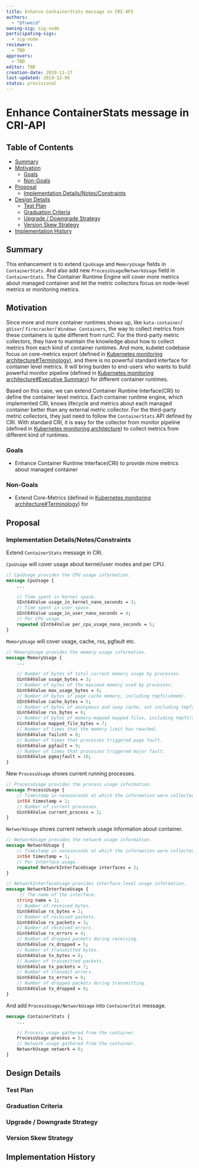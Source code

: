 ```yaml
---
title: Enhance ContainerStats message in CRI-API
authors:
  - "@fuweid"
owning-sig: sig-node
participating-sigs:
  - sig-node
reviewers:
  - TBD
approvers:
  - TBD
editor: TBD
creation-date: 2019-11-27
last-updated: 2019-12-06
status: provisional
---
```


# Enhance ContainerStats message in CRI-API

## Table of Contents

<!-- toc -->
- [Summary](#summary)
- [Motivation](#motivation)
  - [Goals](#goals)
  - [Non-Goals](#non-goals)
- [Proposal](#proposal)
  - [Implementation Details/Notes/Constraints](#implementation-detailsnotesconstraints)
- [Design Details](#design-details)
  - [Test Plan](#test-plan)
  - [Graduation Criteria](#graduation-criteria)
  - [Upgrade / Downgrade Strategy](#upgrade--downgrade-strategy)
  - [Version Skew Strategy](#version-skew-strategy)
- [Implementation History](#implementation-history)
<!-- /toc -->

## Summary

This enhancement is to extend `CpuUsage` and `MemoryUsage` fields in
`ContainerStats`. And also add new `ProcessUsage`/`NetworkUsage` field in
`ContainerStats`. The Container Runtime Engine will cover more metrics about
managed container and let the metric collectors focus on node-level metrics or
monitoring metrics.

## Motivation

Since more and more container runtimes shows up, like `kata-container`/
`gVisor`/ `Firecracker`/ `Windows Containers`, the way to collect metrics from
these containers is quite different from runC. For the third-party metric
collectors, they have to maintain the knowledge about how to collect metrics
from each kind of container runtimes. And more, kubelet codebase focus on
core-metrics export (defined in [Kubernetes monitoring architecture#Terminology](https://github.com/kubernetes/community/blob/master/contributors/design-proposals/instrumentation/monitoring_architecture.md#terminology)),
and there is no powerful standard interface for container level metrics.
It will bring burden to end-users who wants to build powerful monitor pipeline
(defined in [Kubernetes monitoring architecture#Executive Summary](https://github.com/kubernetes/community/blob/master/contributors/design-proposals/instrumentation/monitoring_architecture.md#executive-summary)) for different container runtimes.

Based on this case, we can extend Container Runtime Interface(CRI) to define
the container level metrics. Each container runtime engine, which implemented
CRI, knows lifecycle and metrics about each managed container better than any
external metric collector. For the third-party metric collectors, they just
need to follow the `ContainerStats` API defined by CRI. With standard CRI,
it is easy for the collector from monitor pipeline (defined in [Kubernetes monitoring architecture](https://github.com/kubernetes/community/blob/master/contributors/design-proposals/instrumentation/monitoring_architecture.md#executive-summary)) to collect metrics from different kind of runtimes.

### Goals

- Enhance Container Runtime Interface(CRI) to provide more metrics about
managed container

### Non-Goals

- Extend Core-Metrics (defined in [Kubernetes monitoring architecture#Terminology](https://github.com/kubernetes/community/blob/master/contributors/design-proposals/instrumentation/monitoring_architecture.md#terminology)) for 

## Proposal

### Implementation Details/Notes/Constraints

Extend `ContainerStats` message in CRI.

`CpuUsage` will cover usage about kernel/user modes and per CPU.

```protobuf
// CpuUsage provides the CPU usage information.
message CpuUsage {
    ...

    // Time spent in kernel space.
    UInt64Value usage_in_kernel_nano_seconds = 3;
    // Time spent in user space.
    UInt64Value usage_in_user_nano_seconds = 4;
    // Per CPU usage.
    repeated UInt64Value per_cpu_usage_nano_seconds = 5;
}
```

`MemoryUsage` will cover usage, cache, rss, pgfault etc.

```protobuf
// MemoryUsage provides the memory usage information.
message MemoryUsage {
    ...

    // Number of bytes of total current memory usage by processes.
    Uint64Value usage_bytes = 3;
    // Number of bytes of the maximum memory used by processes.
    Uint64Value max_usage_bytes = 4;
    // Number of bytes of page cache memory, including tmpfs(shmem).
    UInt64Value cache_bytes = 5;
    // Number of bytes of anonymous and swap cache, not including tmpfs(shmem).
    Uint64Value rss_bytes = 6;
    // Number of bytes of memory-mapped mapped files, including tmpfs(shmem).
    Uint64Value mapped_file_bytes = 7;
    // Number of times that the memory limit has reached.
    Uint64Value failcnt = 8;
    // Number of times that processes triggered page fault.
    Uint64Value pgfault = 9;
    // Number of times that processes triggered major fault.
    Uint64Value pgmajfault = 10;
}
```

New `ProcessUsage` shows current running processes.

```protobuf
// ProcessUsage provides the process usage information.
message ProcessUsage {
    // Timestamp in nanoseconds at which the information were collected. Must be > 0.
    int64 timestamp = 1;
    // Number of current processes.
    Uint64Value current_process = 2;
}
```

`NetworkUsage` shows current network usage information about container.

```protobuf
// NetworkUsage provides the network usage information.
message NetworkUsage {
    // Timestamp in nanoseconds at which the information were collected. Must be > 0.
    int64 timestamp = 1;
    // Per Interface usage.
    repeated NetworkInterfaceUsage interfaces = 2;
}

// NetworkInterfaceUsage provides interface-level usage information.
message NetworkInterfaceUsage {
     // The name of the interface.
    string name = 1;
    // Number of received bytes.
    Uint64Value rx_bytes = 2;
    // Number of received packets.
    Uint64Value rx_packets = 3;
    // Number of received errors.
    Uint64Value rx_errors = 4;
    // Number of dropped packets during receiving.
    Uint64Value rx_dropped = 5;
    // Number of transmitted bytes.
    Uint64Value tx_bytes = 6;
    // Number of transmitted packets.
    Uint64Value tx_packets = 7;
    // Number of transmit errors.
    Uint64Value tx_errors = 8;
    // Number of dropped packets during transmitting.
    Uint64Value tx_dropped = 9;
}
```

And add `ProcessUsage/NetworkUsage` into `ContainerStat` message.

```protobuf
message ContainerStats {
    ...

    // Process usage gathered from the container.
    ProcessUsage process = 5;
    // Network usage gathered from the container.
    NetworkUsage network = 6;
}
```

## Design Details

### Test Plan

<!-- TBD -->

### Graduation Criteria

<!-- TBD -->

### Upgrade / Downgrade Strategy

<!-- TBD -->

### Version Skew Strategy

<!-- TBD -->

## Implementation History

<!-- TBD -->
